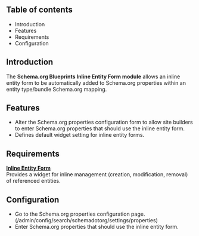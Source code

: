 Table of contents
-----------------

* Introduction
* Features
* Requirements
* Configuration


Introduction
------------

The **Schema.org Blueprints Inline Entity Form module** allows an inline entity
form to be automatically added to Schema.org properties within an
entity type/bundle Schema.org mapping.


Features
--------

- Alter the Schema.org properties configuration form to allow site builders
  to enter Schema.org properties that should use the inline entity form.
- Defines default widget setting for inline entity forms.


Requirements
------------

**[Inline Entity Form](https://www.drupal.org/project/inline_entity_form)**  
Provides a widget for inline management (creation, modification, removal) of referenced entities.


Configuration
-------------

- Go to the Schema.org properties configuration page.
  (/admin/config/search/schemadotorg/settings/properties)
- Enter Schema.org properties that should use the inline entity form.


